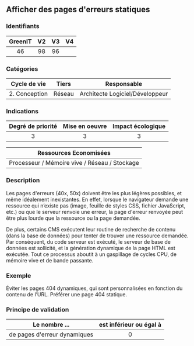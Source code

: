## Afficher des pages d'erreurs statiques

### Identifiants

| GreenIT |  V2  |  V3  |  V4  |
|:-------:|:----:|:----:|:----:|
|  46    | 98  | 96  |      |

### Catégories

| Cycle de vie |  Tiers  |  Responsable  |
|:---------:|:----:|:----:|
| 2. Conception | Réseau | Architecte Logiciel/Développeur |

### Indications

| Degré de priorité |      Mise en oeuvre       |  Impact écologique    |
|:-------------------:|:-------------------------:|:---------------------:|
| 3 | 3 | 3 |

|Ressources Economisées                                      |
|:----------------------------------------------------------:|
|  Processeur / Mémoire vive / Réseau / Stockage  |

### Description

Les pages d'erreurs (40x, 50x) doivent être les plus légères possibles, et même idéalement inexistantes. En effet, lorsque le navigateur demande une ressource qui n’existe pas (image, feuille de styles CSS, fichier JavaScript, etc.) ou que le serveur renvoie une erreur, la page d'erreur renvoyée peut être plus lourde que la ressource ou la page demandée.

De plus, certains CMS exécutent leur routine de recherche de contenu (dans la base de données) pour tenter de trouver une ressource demandée. Par conséquent, du code serveur est exécuté, le serveur de base de données est sollicité, et la génération dynamique de la page HTML est exécutée. Tout ce processus aboutit à un gaspillage de cycles CPU, de mémoire vive et de bande passante.

### Exemple

Éviter les pages 404 dynamiques, qui sont personnalisées en fonction du contenu de l’URL. Préférer une page 404 statique.

### Principe de validation

| Le nombre ...     | est inférieur ou égal à   |  
|-------------------|:-------------------------:|
| de pages d'erreur dynamiques |  0 |
